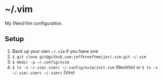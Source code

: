 # ~/.vim

My (Neo)Vim configuration.

## Setup

1. Back up your own `~/.vim` if you have one
2. `$ git clone git@github.com:jeffkreeftmeijer/.vim.git ~/.vim`
3. `$ mkdir -p ~/.config/nvim`
4. `$ ln -s ~/.vim/.vimrc ~/.config/nvim/init.vim` (NeoVim) or `$ ln -s ~/.vim/.vimrc ~/.vimrc` (Vim)
